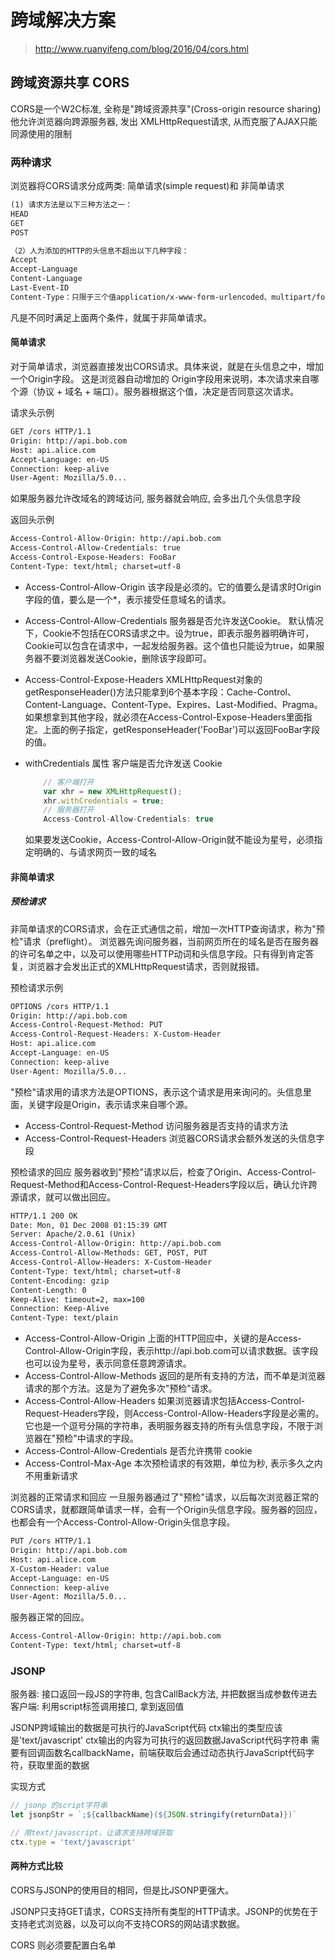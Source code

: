 # 跨域解决方案
> http://www.ruanyifeng.com/blog/2016/04/cors.html

## 跨域资源共享 CORS
CORS是一个W2C标准, 全称是"跨域资源共享"(Cross-origin resource sharing)
他允许浏览器向跨源服务器, 发出 XMLHttpRequest请求, 从而克服了AJAX只能同源使用的限制

### 两种请求
浏览器将CORS请求分成两类: 简单请求(simple request)和 非简单请求
```txt
(1) 请求方法是以下三种方法之一：
HEAD
GET
POST

（2）人为添加的HTTP的头信息不超出以下几种字段：
Accept
Accept-Language
Content-Language
Last-Event-ID
Content-Type：只限于三个值application/x-www-form-urlencoded、multipart/form-data、text/plain
```
凡是不同时满足上面两个条件，就属于非简单请求。


#### 简单请求
对于简单请求，浏览器直接发出CORS请求。具体来说，就是在头信息之中，增加一个Origin字段。 这是浏览器自动增加的
Origin字段用来说明，本次请求来自哪个源（协议 + 域名 + 端口）。服务器根据这个值，决定是否同意这次请求。

请求头示例
```txt
GET /cors HTTP/1.1
Origin: http://api.bob.com
Host: api.alice.com
Accept-Language: en-US
Connection: keep-alive
User-Agent: Mozilla/5.0...
```

如果服务器允许改域名的跨域访问, 服务器就会响应, 会多出几个头信息字段

返回头示例
```txt
Access-Control-Allow-Origin: http://api.bob.com
Access-Control-Allow-Credentials: true
Access-Control-Expose-Headers: FooBar
Content-Type: text/html; charset=utf-8
```

- Access-Control-Allow-Origin
    该字段是必须的。它的值要么是请求时Origin字段的值，要么是一个*，表示接受任意域名的请求。
- Access-Control-Allow-Credentials
    服务器是否允许发送Cookie。
    默认情况下，Cookie不包括在CORS请求之中。设为true，即表示服务器明确许可，Cookie可以包含在请求中，一起发给服务器。这个值也只能设为true，如果服务器不要浏览器发送Cookie，删除该字段即可。
- Access-Control-Expose-Headers
    XMLHttpRequest对象的getResponseHeader()方法只能拿到6个基本字段：Cache-Control、Content-Language、Content-Type、Expires、Last-Modified、Pragma。如果想拿到其他字段，就必须在Access-Control-Expose-Headers里面指定。上面的例子指定，getResponseHeader('FooBar')可以返回FooBar字段的值。


- withCredentials 属性
    客户端是否允许发送 Cookie

    ```js
        // 客户端打开
        var xhr = new XMLHttpRequest();
        xhr.withCredentials = true;
        // 服务器打开
        Access-Control-Allow-Credentials: true
    ```
    如果要发送Cookie，Access-Control-Allow-Origin就不能设为星号，必须指定明确的、与请求网页一致的域名


#### 非简单请求

##### 预检请求

非简单请求的CORS请求，会在正式通信之前，增加一次HTTP查询请求，称为"预检"请求（preflight）。
浏览器先询问服务器，当前网页所在的域名是否在服务器的许可名单之中，以及可以使用哪些HTTP动词和头信息字段。只有得到肯定答复，浏览器才会发出正式的XMLHttpRequest请求，否则就报错。

预检请求示例
```txt
OPTIONS /cors HTTP/1.1
Origin: http://api.bob.com
Access-Control-Request-Method: PUT
Access-Control-Request-Headers: X-Custom-Header
Host: api.alice.com
Accept-Language: en-US
Connection: keep-alive
User-Agent: Mozilla/5.0...
```

"预检"请求用的请求方法是OPTIONS，表示这个请求是用来询问的。头信息里面，关键字段是Origin，表示请求来自哪个源。
- Access-Control-Request-Method
    访问服务器是否支持的请求方法
- Access-Control-Request-Headers
    浏览器CORS请求会额外发送的头信息字段

预检请求的回应
服务器收到"预检"请求以后，检查了Origin、Access-Control-Request-Method和Access-Control-Request-Headers字段以后，确认允许跨源请求，就可以做出回应。
```txt
HTTP/1.1 200 OK
Date: Mon, 01 Dec 2008 01:15:39 GMT
Server: Apache/2.0.61 (Unix)
Access-Control-Allow-Origin: http://api.bob.com
Access-Control-Allow-Methods: GET, POST, PUT
Access-Control-Allow-Headers: X-Custom-Header
Content-Type: text/html; charset=utf-8
Content-Encoding: gzip
Content-Length: 0
Keep-Alive: timeout=2, max=100
Connection: Keep-Alive
Content-Type: text/plain
```

- Access-Control-Allow-Origin
    上面的HTTP回应中，关键的是Access-Control-Allow-Origin字段，表示http://api.bob.com可以请求数据。该字段也可以设为星号，表示同意任意跨源请求。
- Access-Control-Allow-Methods
    返回的是所有支持的方法，而不单是浏览器请求的那个方法。这是为了避免多次"预检"请求。
- Access-Control-Allow-Headers
    如果浏览器请求包括Access-Control-Request-Headers字段，则Access-Control-Allow-Headers字段是必需的。
    它也是一个逗号分隔的字符串，表明服务器支持的所有头信息字段，不限于浏览器在"预检"中请求的字段。
- Access-Control-Allow-Credentials
    是否允许携带 cookie
- Access-Control-Max-Age
    本次预检请求的有效期，单位为秒, 表示多久之内不用重新请求

浏览器的正常请求和回应
一旦服务器通过了"预检"请求，以后每次浏览器正常的CORS请求，就都跟简单请求一样，会有一个Origin头信息字段。服务器的回应，也都会有一个Access-Control-Allow-Origin头信息字段。
```txt
PUT /cors HTTP/1.1
Origin: http://api.bob.com
Host: api.alice.com
X-Custom-Header: value
Accept-Language: en-US
Connection: keep-alive
User-Agent: Mozilla/5.0...
```

服务器正常的回应。
```txt
Access-Control-Allow-Origin: http://api.bob.com
Content-Type: text/html; charset=utf-8
```


### JSONP
服务器: 接口返回一段JS的字符串, 包含CallBack方法, 并把数据当成参数传进去
客户端: 利用script标签调用接口, 拿到返回值

JSONP跨域输出的数据是可执行的JavaScript代码
ctx输出的类型应该是'text/javascript'
ctx输出的内容为可执行的返回数据JavaScript代码字符串
需要有回调函数名callbackName，前端获取后会通过动态执行JavaScript代码字符，获取里面的数据

实现方式
```js
// jsonp 的script字符串
let jsonpStr = `;${callbackName}(${JSON.stringify(returnData)})`

// 用text/javascript，让请求支持跨域获取
ctx.type = 'text/javascript'
```


#### 两种方式比较
CORS与JSONP的使用目的相同，但是比JSONP更强大。

JSONP只支持GET请求，CORS支持所有类型的HTTP请求。JSONP的优势在于支持老式浏览器，以及可以向不支持CORS的网站请求数据。

CORS 则必须要配置白名单